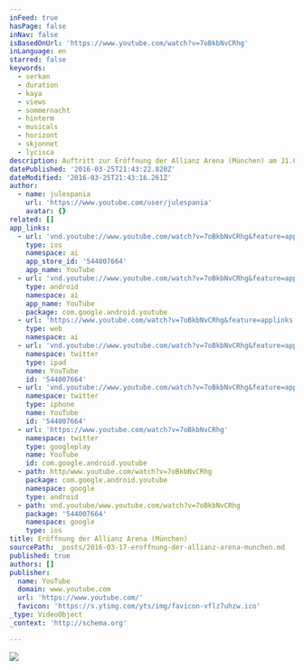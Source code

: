 ```yaml
---
inFeed: true
hasPage: false
inNav: false
isBasedOnUrl: 'https://www.youtube.com/watch?v=7oBkbNvCRhg'
inLanguage: en
starred: false
keywords:
  - serkan
  - duration
  - kaya
  - views
  - sommernacht
  - hinterm
  - musicals
  - horizont
  - skjonnet
  - lycisca
description: Auftritt zur Eröffnung der Allianz Arena (München) am 31.05.2005 // Mit Brigitte Oelke als KILLER QUEEN // Live übertragen vom ZDF.
datePublished: '2016-03-25T21:43:22.820Z'
dateModified: '2016-03-25T21:43:16.261Z'
author:
  - name: julespania
    url: 'https://www.youtube.com/user/julespania'
    avatar: {}
related: []
app_links:
  - url: 'vnd.youtube://www.youtube.com/watch?v=7oBkbNvCRhg&feature=applinks'
    type: ios
    namespace: ai
    app_store_id: '544007664'
    app_name: YouTube
  - url: 'vnd.youtube://www.youtube.com/watch?v=7oBkbNvCRhg&feature=applinks'
    type: android
    namespace: ai
    app_name: YouTube
    package: com.google.android.youtube
  - url: 'https://www.youtube.com/watch?v=7oBkbNvCRhg&feature=applinks'
    type: web
    namespace: ai
  - url: 'vnd.youtube://www.youtube.com/watch?v=7oBkbNvCRhg&feature=applinks'
    namespace: twitter
    type: ipad
    name: YouTube
    id: '544007664'
  - url: 'vnd.youtube://www.youtube.com/watch?v=7oBkbNvCRhg&feature=applinks'
    namespace: twitter
    type: iphone
    name: YouTube
    id: '544007664'
  - url: 'https://www.youtube.com/watch?v=7oBkbNvCRhg'
    namespace: twitter
    type: googleplay
    name: YouTube
    id: com.google.android.youtube
  - path: http/www.youtube.com/watch?v=7oBkbNvCRhg
    package: com.google.android.youtube
    namespace: google
    type: android
  - path: vnd.youtube/www.youtube.com/watch?v=7oBkbNvCRhg
    package: '544007664'
    namespace: google
    type: ios
title: Eröffnung der Allianz Arena (München)
sourcePath: _posts/2016-03-17-eroffnung-der-allianz-arena-munchen.md
published: true
authors: []
publisher:
  name: YouTube
  domain: www.youtube.com
  url: 'https://www.youtube.com/'
  favicon: 'https://s.ytimg.com/yts/img/favicon-vflz7uhzw.ico'
_type: VideoObject
_context: 'http://schema.org'

---
```

![](https://the-grid-user-content.s3-us-west-2.amazonaws.com/d9c45367-ccfa-4340-a1e9-73a11b91589a.jpg)